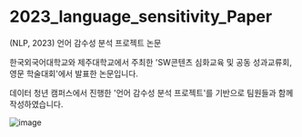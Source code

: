 # 2023_language_sensitivity_Paper
(NLP, 2023) 언어 감수성 분석 프로젝트 논문

한국외국어대학교와 제주대학교에서 주최한 'SW콘텐츠 심화교육 및 공동 성과교류회, 영문 학술대회'에서 발표한 논문입니다.

데이터 청년 캠퍼스에서 진행한 '언어 감수성 분석 프로젝트'를 기반으로 팀원들과 함께 작성하였습니다.

![image](https://github.com/user-attachments/assets/bedc3442-8cbf-4f3b-abb5-f94dfcecbd47)

